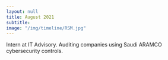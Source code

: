 ```yaml
---
layout: null
title: August 2021
subtitle:
image: "/img/timeline/RSM.jpg"
---
```

Intern at IT Advisory. Auditing companies using Saudi ARAMCO cybersecurity controls.
